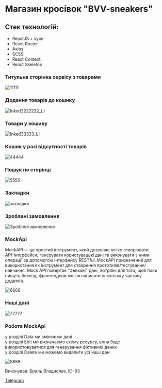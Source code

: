 # Магазин кросівок "BVV-sneakers"


## Стек технологій:

- ReactJS + хуки
- React Router
- Axios
- SCSS
- React Context
- React Skeleton


### Титульна сторінка сервісу з товарами


![11111](https://user-images.githubusercontent.com/54996000/163794549-25c7914f-83cd-4564-98a5-15ef0dfe4025.jpg)


### Додання товарів до кошику


![Inked2222222_LI](https://user-images.githubusercontent.com/54996000/163795362-953cb85d-0788-4809-b199-57e69493d7de.jpg)


### Товари у кошику


![Inked33333_LI](https://user-images.githubusercontent.com/54996000/163795740-8faca977-5b07-4094-b118-c1b26e94dd63.jpg)


### Кошик у разі відсутності товарів


![44444](https://user-images.githubusercontent.com/54996000/163795909-dfe82e29-9d94-48dd-b3a5-075e9739754b.jpg)


### Пошук по сторінці


![5555](https://user-images.githubusercontent.com/54996000/163795987-635cdcc1-26d1-42d2-8c6e-bf5048e9852c.jpg)


### Закладки


![закладки](https://user-images.githubusercontent.com/54996000/163879269-5bcd760c-aa3b-4633-ad9d-9c3fc3e92657.jpg)


### Зроблені замовлення


![Зроблені замовлення](https://user-images.githubusercontent.com/54996000/163879316-0e236ec7-bfd8-4d74-8a1b-f2880ecff148.jpg)


### MockApi

MockAPI — це простий інструмент, який дозволяє легко створювати API-інтерфейси, генерувати користувацькі дані та виконувати з ними операції за допомогою інтерфейсу RESTful. MockAPI призначений для використання як інструмент для створення прототипів/тестування/навчання.
Mock API повертає "фейкові" дані, потрібні для того, щоб поки пишуть бекенд,
фронтендери могли написати клієнтську частину додатків.


![6666](https://user-images.githubusercontent.com/54996000/163796328-6ba12181-e2de-4e4f-a060-c4c6094bfa59.jpg)


### Наші дані


![77777](https://user-images.githubusercontent.com/54996000/163796397-fb383699-835a-454d-bcd2-4bacc9a1c0d0.jpg)


### Робота MockApi

у розділі Data ми змінюємо дані  
у розділі Edit ми визначаємо схему ресурсу, вона буде використовуватися для генерування фіктивних даних  
у розділі Delete ми можемо видалити усі наші дані  


![8888](https://user-images.githubusercontent.com/54996000/163797271-cbb9d9a3-5e5e-4d42-a29f-bfd9cb995f6a.jpg)

Виконував: Бриль Владислав, ІО-93

[Telegram]( https://t.me/Chtozablyadstvo "Необязательная подсказка")
